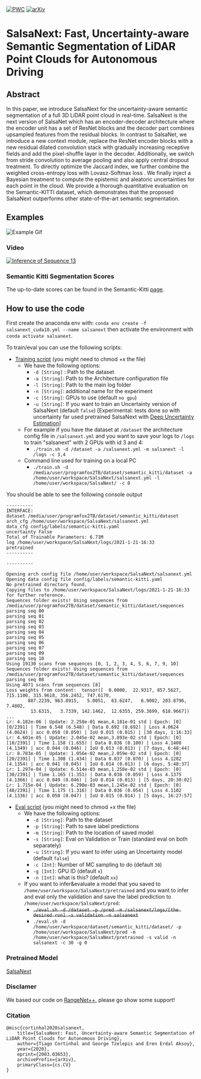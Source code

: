 [![PWC](https://img.shields.io/endpoint.svg?url=https://paperswithcode.com/badge/salsanext-fast-semantic-segmentation-of-lidar/3d-semantic-segmentation-on-semantickitti)](https://paperswithcode.com/sota/3d-semantic-segmentation-on-semantickitti?p=salsanext-fast-semantic-segmentation-of-lidar) [![arXiv](https://img.shields.io/badge/arXiv-1234.56789-b31b1b.svg)](https://arxiv.org/abs/2003.03653)

# SalsaNext: Fast, Uncertainty-aware Semantic Segmentation of LiDAR Point Clouds for Autonomous Driving

## Abstract 

In this paper, we introduce SalsaNext for the uncertainty-aware semantic segmentation of a full 3D LiDAR point cloud in real-time. SalsaNext is the next version of SalsaNet which has an encoder-decoder architecture where the encoder unit has a set of ResNet blocks and the decoder part combines upsampled features from the residual blocks. In contrast to SalsaNet, we introduce a new context module, replace the ResNet encoder blocks with a new residual dilated convolution stack with gradually increasing receptive fields and add the pixel-shuffle layer in the decoder. Additionally, we switch from stride convolution to average pooling and also apply central dropout treatment. To directly optimize the Jaccard index, we further combine the weighted cross-entropy loss with Lovasz-Softmax loss . We finally inject a Bayesian treatment to compute the epistemic and aleatoric uncertainties for each point in the cloud. We provide a thorough quantitative evaluation on the Semantic-KITTI dataset, which demonstrates that the proposed SalsaNext outperforms other state-of-the-art semantic segmentation.
## Examples 
![Example Gif](/images/SalsaNext.gif)

### Video 
[![Inference of Sequence 13](https://img.youtube.com/vi/MlSaIcD9ItU/0.jpg)](http://www.youtube.com/watch?v=MlSaIcD9ItU)



### Semantic Kitti Segmentation Scores

The up-to-date scores can be found in the Semantic-Kitti [page](http://semantic-kitti.org/tasks.html#semseg).

## How to use the code

First create the anaconda env with:
```conda env create -f salsanext_cuda10.yml --name salsanext``` then activate the environment with ```conda activate salsanext```.

To train/eval you can use the following scripts:


 * [Training script](train.sh) (you might need to chmod +x the file)
   * We have the following options:
     * ```-d [String]``` : Path to the dataset
     * ```-a [String]```: Path to the Architecture configuration file 
     * ```-l [String]```: Path to the main log folder
     * ```-n [String]```: additional name for the experiment
     * ```-c [String]```: GPUs to use (default ```no gpu```)
     * ```-u [String]```: If you want to train an Uncertainty version of SalsaNext (default ```false```) [Experimental: tests done so with uncertainty far used pretrained SalsaNext with [Deep Uncertainty Estimation](https://github.com/uzh-rpg/deep_uncertainty_estimation)]
   * For example if you have the dataset at ``/dataset`` the architecture config file in ``/salsanext.yml``
   and you want to save your logs to ```/logs``` to train "salsanext" with 2 GPUs with id 3 and 4:
     * ```./train.sh -d /dataset -a /salsanext.yml -m salsanext -l /logs -c 3,4```
   * Command line used for training on a local PC
     * ```./train.sh -d /media/user/programfox2TB/dataset/semantic_kitti/dataset -a /home/user/workspace/SalsaNext/salsanext.yml -l /home/user/workspace/SalsaNext/ -c 0```
  
  You should be able to see the following console output
```
----------
INTERFACE:
dataset /media/user/programfox2TB/dataset/semantic_kitti/dataset
arch_cfg /home/user/workspace/SalsaNext/salsanext.yml
data_cfg config/labels/semantic-kitti.yaml
uncertainty False
Total of Trainable Parameters: 6.71M
log /home/user/workspace/SalsaNext/logs/2021-1-21-16:33
pretrained 
----------

----------

Opening arch config file /home/user/workspace/SalsaNext/salsanext.yml
Opening data config file config/labels/semantic-kitti.yaml
No pretrained directory found.
Copying files to /home/user/workspace/SalsaNext/logs/2021-1-21-16:33 for further reference.
Sequences folder exists! Using sequences from /media/user/programfox2TB/dataset/semantic_kitti/dataset/sequences
parsing seq 00
parsing seq 01
parsing seq 02
parsing seq 03
parsing seq 04
parsing seq 05
parsing seq 06
parsing seq 07
parsing seq 09
parsing seq 10
Using 19130 scans from sequences [0, 1, 2, 3, 4, 5, 6, 7, 9, 10]
Sequences folder exists! Using sequences from /media/user/programfox2TB/dataset/semantic_kitti/dataset/sequences
parsing seq 08
Using 4071 scans from sequences [8]
Loss weights from content:  tensor([  0.0000,  22.9317, 857.5627, 715.1100, 315.9618, 356.2452, 747.6170,
        887.2239, 963.8915,   5.0051,  63.6247,   6.9002, 203.8796,   7.4802,
         13.6315,   3.7339, 142.1462,  12.6355, 259.3699, 618.9667])
...
Lr: 4.182e-06 | Update: 2.258e-01 mean,4.181e-01 std | Epoch: [0][0/2391] | Time 6.548 (6.548) | Data 0.692 (0.692) | Loss 4.0624 (4.0624) | acc 0.050 (0.050) | IoU 0.015 (0.015) | [30 days, 1:16:33]
Lr: 4.601e-05 | Update: 2.045e-02 mean,3.893e-02 std | Epoch: [0][10/2391] | Time 1.158 (1.655) | Data 0.036 (0.100) | Loss 4.1408 (4.1349) | acc 0.044 (0.046) | IoU 0.013 (0.013) | [7 days, 6:48:44]
Lr: 8.783e-05 | Update: 1.056e-02 mean,2.059e-02 std | Epoch: [0][20/2391] | Time 1.308 (1.434) | Data 0.037 (0.070) | Loss 4.1282 (4.1354) | acc 0.041 (0.045) | IoU 0.014 (0.013) | [6 days, 5:48:37]
Lr: 1.297e-04 | Update: 6.514e-03 mean,1.258e-02 std | Epoch: [0][30/2391] | Time 1.165 (1.351) | Data 0.038 (0.059) | Loss 4.1375 (4.1366) | acc 0.049 (0.046) | IoU 0.014 (0.013) | [5 days, 20:30:02]
Lr: 1.715e-04 | Update: 6.290e-03 mean,1.245e-02 std | Epoch: [0][40/2391] | Time 1.175 (1.316) | Data 0.036 (0.054) | Loss 4.1102 (4.1336) | acc 0.050 (0.047) | IoU 0.015 (0.014) | [5 days, 16:27:57]
```


 * [Eval script](eval.sh) (you might need to chmod +x the file)
   * We have the following options:
     * ```-d [String]```: Path to the dataset
     * ```-p [String]```: Path to save label predictions
     * ``-m [String]``: Path to the location of saved model
     * ``-s [String]``: Eval on Validation or Train (standard eval on both separately)
     * ```-u [String]```: If you want to infer using an Uncertainty model (default ```false```)
     * ```-c [Int]```: Number of MC sampling to do (default ```30```)
     * ```-g [Int]```: GPU ID (default ```x```)
     * ```-n [Int]```: what is this? (default ```xx```)
   * If you want to infer&evaluate a model that you saved to ````/home/user/workspace/SalsaNext/pretrained```` and you
   want to infer and eval only the validation and save the label prediction to ```/home/user/workspace/SalsaNext/pred```:
     * <del> ```./eval.sh -d /dataset -p /pred -m /salsanext/logs/[the desired run] -s validation -n salsanext``` </del>
     * ```./eval.sh -d /home/user/workspace/dataset/semantic_kitti/dataset/ -p /home/user/workspace/SalsaNext/pred -m /home/user/workspace/SalsaNext/pretrained -s valid -n salsanext -c 30 -g 0```
     
### Pretrained Model

[SalsaNext](https://cutt.ly/bpadjGj)
     
### Disclamer

We based our code on [RangeNet++](https://github.com/PRBonn/lidar-bonnetal), please go show some support!
 

### Citation

```
@misc{cortinhal2020salsanext,
    title={SalsaNext: Fast, Uncertainty-aware Semantic Segmentation of LiDAR Point Clouds for Autonomous Driving},
    author={Tiago Cortinhal and George Tzelepis and Eren Erdal Aksoy},
    year={2020},
    eprint={2003.03653},
    archivePrefix={arXiv},
    primaryClass={cs.CV}
}
```


